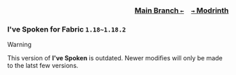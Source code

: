 ### <p align=right>[Main Branch `←`](https://github.com/KrLite/Ive-Spoken)&emsp;[`→` Modrinth](https://modrinth.com/mod/ive-spoken)</p>

### I've Spoken for Fabric `1.18~1.18.2`

> [!WARNING]
> This version of **I've Spoken** is outdated. Newer modifies will only be made to the latst few versions.
